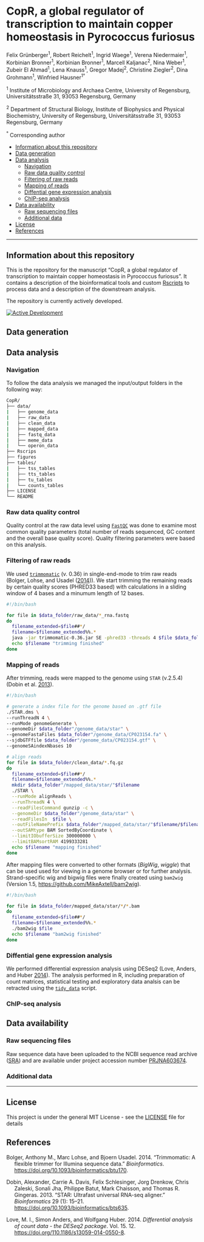 CopR, a global regulator of transcription to maintain copper homeostasis
in Pyrococcus furiosus
================
Felix Grünberger<sup>1</sup>, Robert Reichelt<sup>1</sup>, Ingrid
Waege<sup>1</sup>, Verena Niedermaier<sup>1</sup>, Korbinian
Bronner<sup>1</sup>, Korbinian Bronner<sup>1</sup>, Marcell
Kaljanac<sup>2</sup>, Nina Weber<sup>1</sup>, Zubeir El
Ahmad<sup>1</sup>, Lena Knauss<sup>1</sup>, Gregor Madej<sup>2</sup>,
Christine Ziegler<sup>2</sup>, Dina Grohmann<sup>1</sup>, Winfried
Hausner<sup>1°</sup>  

<sup>1</sup> Institute of Microbiology and Archaea Centre, University of
Regensburg, Universitätsstraße 31, 93053 Regensburg, Germany

<sup>2</sup> Department of Structural Biology, Institute of Biophysics
and Physical Biochemistry, University of Regensburg, Universitätsstraße
31, 93053 Regensburg, Germany

<sup>°</sup> Corresponding author

  - [Information about this
    repository](#information-about-this-repository)
  - [Data generation](#data-generation)
  - [Data analysis](#data-analysis)
      - [Navigation](#navigation)
      - [Raw data quality control](#raw-data-quality-control)
      - [Filtering of raw reads](#filtering-of-raw-reads)
      - [Mapping of reads](#mapping-of-reads)
      - [Diffential gene expression
        analysis](#diffential-gene-expression-analysis)
      - [ChIP-seq analysis](#chip-seq-analysis)
  - [Data availability](#data-availability)
      - [Raw sequencing files](#raw-sequencing-files)
      - [Additional data](#additional-data)
  - [License](#license)
  - [References](#references)

<!-- README.md is generated from README.Rmd. Please edit that file -->

-----

## Information about this repository

This is the repository for the manuscript “CopR, a global regulator of
transcription to maintain copper homeostasis in Pyrococcus furiosus”. It
contains a description of the bioinformatical tools and custom
[Rscripts](Rscripts) to process data and a description of the downstream
analysis.

The repository is currently actively developed.

[![Active
Development](https://img.shields.io/badge/Maintenance%20Level-Actively%20Developed-brightgreen.svg)](https://gist.github.com/cheerfulstoic/d107229326a01ff0f333a1d3476e068d)

## Data generation

## Data analysis

### Navigation

To follow the data analysis we managed the input/output folders in the
following way:

``` bash
CopR/
├── data/
|   ├── genome_data
|   ├── raw_data
|   ├── clean_data
|   ├── mapped_data
|   ├── fastq_data
|   ├── meme_data
|   └── operon_data
├── Rscrips
├── figures
├── tables/
|   ├── tss_tables
|   ├── tts_tables
|   ├── tu_tables
|   └── counts_tables
├── LICENSE
└── README
```

### Raw data quality control

Quality control at the raw data level using
<a target="_blank" href="https://www.bioinformatics.babraham.ac.uk/projects/fastqc/">`FastQC`</a>
was done to examine most common quality parameters (total number of
reads sequenced, GC content and the overall base quality score). Quality
filtering parameters were based on this analysis.

### Filtering of raw reads

We used
<a href = "http://www.usadellab.org/cms/?page=trimmomatic">`trimmomatic`</a>
(v. 0.36) in single-end-mode to trim raw reads (Bolger, Lohse, and
Usadel ([2014](#ref-Bolger2014))). We start trimming the remaining reads
by certain quality scores (PHRED33 based) with calculations in a sliding
window of 4 bases and a minumum length of 12 bases.

``` bash
#!/bin/bash

for file in $data_folder/raw_data/*_rna.fastq
do 
  filename_extended=$file##*/
  filename=$filename_extended%%.*
  java -jar trimmomatic-0.36.jar SE -phred33 -threads 4 $file $data_folder"/clean_data/"$filename"_trimmed.fq.gz" LEADING:20 TRAILING:20 SLIDINGWINDOW:4:20 MINLEN:12
  echo $filename "trimming finished"
done
```

### Mapping of reads

After trimming, reads were mapped to the genome using `STAR` (v.2.5.4)
(Dobin et al. [2013](#ref-Dobin2013)).

``` bash
#!/bin/bash

# generate a index file for the genome based on .gtf file
./STAR.dms \
--runThreadN 4 \
--runMode genomeGenerate \
--genomeDir $data_folder"/genome_data/star" \
--genomeFastaFiles $data_folder"/genome_data/CP023154.fa" \
--sjdbGTFfile $data_folder"/genome_data/CP023154.gtf" \
--genomeSAindexNbases 10 

# align reads
for file in $data_folder/clean_data/*.fq.gz
do 
  filename_extended=$file##*/
  filename=$filename_extended%%.*
  mkdir $data_folder"/mapped_data/star/"$filename
  ./STAR \
  --runMode alignReads \
  --runThreadN 4 \
  --readFilesCommand gunzip -c \
  --genomeDir $data_folder"/genome_data/star" \
  --readFilesIn  $file \
  --outFileNamePrefix $data_folder"/mapped_data/star/"$filename/$filename"_" \
  --outSAMtype BAM SortedByCoordinate \
  --limitIObufferSize 300000000 \
  --limitBAMsortRAM 4199333281 
  echo $filename "mapping finished" 
done
```

After mapping files were converted to other formats (*BigWig*, *wiggle*)
that can be used used for viewing in a genome browser or for further
analysis.  
Strand-specific wig and bigwig files were finally created using
`bam2wig` (Version 1.5, <https://github.com/MikeAxtell/bam2wig>).

``` bash
#!/bin/bash

for file in $data_folder/mapped_data/star/*/*.bam
do 
  filename_extended=$file##*/
  filename=$filename_extended%%.*
  ./bam2wig $file
  echo $filename "bam2wig finished" 
done
```

### Diffential gene expression analysis

We performed differential expression analysis using DESeq2 (Love,
Anders, and Huber [2014](#ref-Love2014)). The analysis performed in R,
including preparation of count matrices, statistical testing and
exploratory data analsis can be retracted using the
[`tidy_data`](Rscripts/deseq2_analysis.R) script.

### ChIP-seq analysis

## Data availability

### Raw sequencing files

Raw sequence data have been uploaded to the NCBI sequence read archive
(<a href="https://www.ncbi.nlm.nih.gov/sra">SRA</a>) and are available
under project accession number
<a href="https://www.ncbi.nlm.nih.gov/bioproject/PRJNA603674">PRJNA603674</a>.

### Additional data

-----

## License

This project is under the general MIT License - see the
[LICENSE](LICENSE) file for details

## References

<div id="refs" class="references hanging-indent">

<div id="ref-Bolger2014">

Bolger, Anthony M., Marc Lohse, and Bjoern Usadel. 2014. “Trimmomatic: A
flexible trimmer for Illumina sequence data.” *Bioinformatics*.
<https://doi.org/10.1093/bioinformatics/btu170>.

</div>

<div id="ref-Dobin2013">

Dobin, Alexander, Carrie A. Davis, Felix Schlesinger, Jorg Drenkow,
Chris Zaleski, Sonali Jha, Philippe Batut, Mark Chaisson, and Thomas R.
Gingeras. 2013. “STAR: Ultrafast universal RNA-seq aligner.”
*Bioinformatics* 29 (1): 15–21.
<https://doi.org/10.1093/bioinformatics/bts635>.

</div>

<div id="ref-Love2014">

Love, M. I., Simon Anders, and Wolfgang Huber. 2014. *Differential
analysis of count data - the DESeq2 package*. Vol. 15. 12.
<https://doi.org/110.1186/s13059-014-0550-8>.

</div>

</div>
